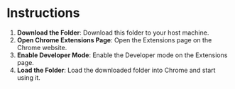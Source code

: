 # Instructions

1. **Download the Folder**: Download this folder to your host machine.
2. **Open Chrome Extensions Page**: Open the Extensions page on the Chrome website.
3. **Enable Developer Mode**: Enable the Developer mode on the Extensions page.
4. **Load the Folder**: Load the downloaded folder into Chrome and start using it.
